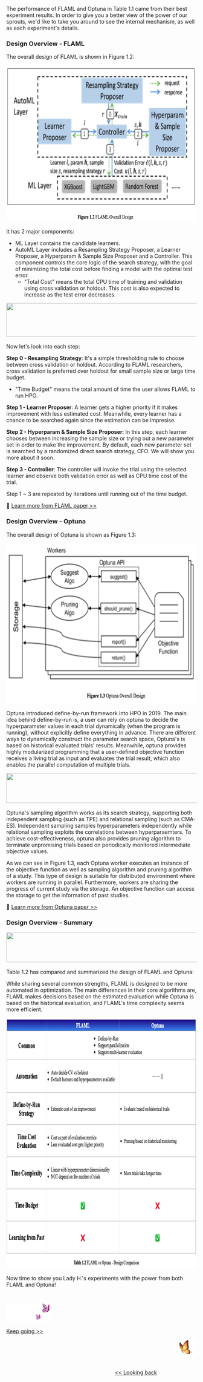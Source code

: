 The performance of FLAML and Optuna in Table 1.1 came from their best experiment results. In order to give you a better view of the power of our sprouts, we'd like to take you around to see the internal mechanism, as well as each experiment's details.

### Design Overview - FLAML

The overall design of FLAML is shown in Figure 1.2:

<p align="center">
<img src="https://github.com/lady-h-world/My_Garden/blob/main/images/Lotus_Queen_images/FLAML_design.png" width="732" height="414" />
</p>

It has 2 major components:
* ML Layer contains the candidate learners.
* AutoML Layer includes a Resampling Strategy Proposer, a Learner Proposer, a Hyperparam & Sample Size Proposer and a Controller. This component controls the core logic of the search strategy, with the goal of minimizing the total cost before finding a model with the optimal test error.
  * "Total Cost" means the total CPU time of training and validation using cross validation or holdout. This cost is also expected to increase as the test error decreases.

<p align="left">
<img src="https://github.com/lady-h-world/My_Garden/blob/main/images/notes/search_strategy.png" width="866" height="89" />
</p>

Now let's look into each step:

<b>Step 0 - Resampling Strategy</b>: It's a simple thresholding rule to choose between cross validation or holdout. According to FLAML researchers, cross validation is preferred over holdout for small sample size or large time budget.
* "Time Budget" means the total amount of time the user allows FLAML to run HPO.

<b>Step 1 - Learner Proposer</b>: A learner gets a higher priority if it makes improvement with less estimated cost. Meanwhile, every learner has a chance to be searched again since the estimation can be impresise.

<b>Step 2 - Hyperparam & Sample Size Proposer</b>: In this step, each learner chooses between increasing the sample size or trying out a new parameter set in order to make the improvement. By default, each new parameter set is searched by a randomized direct search strategy, CFO. We will show you more about it soon.

<b>Step 3 - Controller</b>: The controller will invoke the trial using the selected learner and observe both validation error as well as CPU time cost of the trial.

Step 1 ~ 3 are repeated by iterations until running out of the time budget.

🌻 [Learn more from FLAML paper >>][1]


### Design Overview - Optuna

The overall design of Optuna is shown as Figure 1.3:

<p align="center">
<img src="https://github.com/lady-h-world/My_Garden/blob/main/images/Lotus_Queen_images/optuna_design.png" width="678" height="424" />
</p>

Optuna introduced define-by-run framework into HPO in 2019. The main idea behind define-by-run is, a user can rely on optuna to decide the hyperparamster values in each trial dynamically (when the program is running), without explicitly define everything in advance. There are different ways to dynamically construct the parameter search space, Optuna's is based on historical evaluated trials' results. Meanwhile, optuna provides highly modularized programming that a user-defined objective function receives a living trial as input and evaluates the trial result, which also enables the parallel computation of multiple trials.

<p align="left">
<img src="https://github.com/lady-h-world/My_Garden/blob/main/images/notes/trial_and_study.png" width="766" height="79" />
</p>

Optuna's sampling algorithm works as its search strategy, supporting both independent sampling (such as TPE) and relational sampling (such as CMA-ES). Independent sampling samples hyperparameters independently while relational sampling exploits the correlations between hyperparaemters. To achieve cost-effectiveness, optuna also provides pruning algorithm to terminate unpromising trials based on periodically monitored intermediate objective values.

As we can see in Figure 1.3, each Optuna worker executes an instance of the objective function as well as sampling algorithm and pruning algorithm of a study. This type of design is suitable for distributed environment where workers are running in parallel. Furthermore, workers are sharing the progress of current study via the storage. An objective function can access the storage to get the information of past studies.

🌻 [Learn more from Optuna paper >>][4]

### Design Overview - Summary

<p align="left">
<img src="https://github.com/lady-h-world/My_Garden/blob/main/images/notes/why_not_hyperopt.png" width="766" height="79" />
</p>

Table 1.2 has compared and summarized the design of FLAML and Optuna:

While sharing several common strengths, FLAML is designed to be more automated in optimization. The main differences in their core algorithms are, FLAML makes decisions based on the estimated evaluation while Optuna is based on the historical evaluation, and FLAML's time complexity seems more efficient.

<p align="center">
<img src="https://github.com/lady-h-world/My_Garden/blob/main/images/Lotus_Queen_images/flaml_vs_optuna_design_diff.png" width="901" height="663" />
</p>

Now time to show you Lady H.'s experiments with the power from both FLAML and Optuna!

#
<p align="left">
<img src="https://github.com/lady-h-world/My_Garden/blob/main/images/follow_us.png" width="120" height="50" />
</p>

[Keep going >>][2]

<p align="right">
<img src="https://github.com/lady-h-world/My_Garden/blob/main/images/going_back.png" width="60" height="44" />
</p>

&nbsp;&nbsp;&nbsp;&nbsp;&nbsp;&nbsp;&nbsp;&nbsp;&nbsp;&nbsp;&nbsp;&nbsp;&nbsp;&nbsp;&nbsp;&nbsp;&nbsp;&nbsp;&nbsp;&nbsp;&nbsp;&nbsp;&nbsp;&nbsp;&nbsp;&nbsp;&nbsp;&nbsp;&nbsp;&nbsp;&nbsp;&nbsp;&nbsp;&nbsp;&nbsp;&nbsp;&nbsp;&nbsp;&nbsp;&nbsp;&nbsp;&nbsp;&nbsp;&nbsp;&nbsp;&nbsp;&nbsp;&nbsp;&nbsp;&nbsp;&nbsp;&nbsp;&nbsp;&nbsp;&nbsp;&nbsp;&nbsp;&nbsp;&nbsp;&nbsp;&nbsp;&nbsp;&nbsp;&nbsp;&nbsp;&nbsp;&nbsp;&nbsp;&nbsp;&nbsp;&nbsp;&nbsp;&nbsp;&nbsp;&nbsp;&nbsp;&nbsp;&nbsp;&nbsp;&nbsp;&nbsp;&nbsp;&nbsp;&nbsp;&nbsp;&nbsp;&nbsp;&nbsp;&nbsp;&nbsp;&nbsp;&nbsp;&nbsp;&nbsp;&nbsp;&nbsp;&nbsp;&nbsp;&nbsp;&nbsp;&nbsp;&nbsp;&nbsp;&nbsp;&nbsp;&nbsp;&nbsp;&nbsp;&nbsp;&nbsp;&nbsp;&nbsp;&nbsp;&nbsp;&nbsp;&nbsp;&nbsp;&nbsp;&nbsp;&nbsp;&nbsp;&nbsp;&nbsp;&nbsp;&nbsp;&nbsp;&nbsp;&nbsp;&nbsp;&nbsp;&nbsp;&nbsp;&nbsp;&nbsp;&nbsp;&nbsp;&nbsp;&nbsp;&nbsp;&nbsp;&nbsp;&nbsp;&nbsp;&nbsp;&nbsp;&nbsp;&nbsp;&nbsp;&nbsp;&nbsp;&nbsp;&nbsp;&nbsp;&nbsp;&nbsp;&nbsp;&nbsp;&nbsp;&nbsp;&nbsp;&nbsp;&nbsp;&nbsp;&nbsp;&nbsp;&nbsp;&nbsp;&nbsp;&nbsp;&nbsp;&nbsp;&nbsp;&nbsp;&nbsp;&nbsp;&nbsp;&nbsp;&nbsp;&nbsp;&nbsp;&nbsp;&nbsp;&nbsp;&nbsp;&nbsp;&nbsp;&nbsp;&nbsp;&nbsp;&nbsp;&nbsp;&nbsp;&nbsp;&nbsp;&nbsp;&nbsp;&nbsp;&nbsp;&nbsp;&nbsp;&nbsp;[<< Looking back][3]
 



[1]:https://www.microsoft.com/en-us/research/publication/flaml-a-fast-and-lightweight-automl-library/
[2]:https://github.com/lady-h-world/My_Garden/blob/main/reading_pages/Lotus_Queen/param_tuning_3.md
[3]:https://github.com/lady-h-world/My_Garden/blob/main/reading_pages/Lotus_Queen/param_tuning_1.md
[4]:https://arxiv.org/abs/1907.10902
